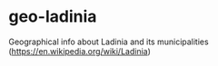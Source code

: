 # geo-ladinia
Geographical info about Ladinia and its municipalities (https://en.wikipedia.org/wiki/Ladinia)
